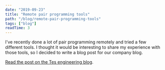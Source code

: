 ```yaml
---
date: "2019-09-23"
title: "Remote pair programming tools"
path: "/blog/remote-pair-programming-tools"
tags: ["blog"] 
readTime: 3
---
```


I've recently done a lot of pair programming remotely and tried a few different tools.
I thought it would be interesting to share my experience with those tools, so I decided to write a blog post for our company blog.

<!--break-->

[Read the post on the Tes engineering blog](https://engineering.tes.com/post/remote-pair-programming-tools/).
